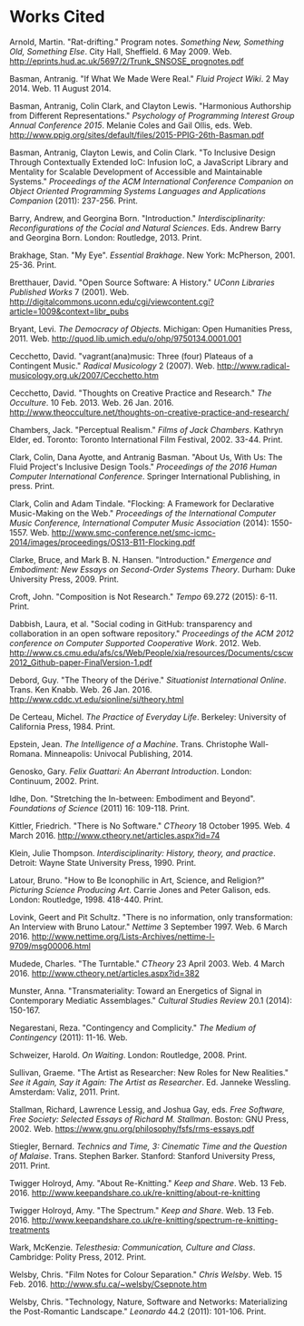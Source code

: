 # Works Cited

Arnold, Martin. "Rat-drifting." Program notes. _Something New, Something Old, Something Else_. City Hall, Sheffield. 6 May 2009. Web. http://eprints.hud.ac.uk/5697/2/Trunk_SNSOSE_prognotes.pdf

Basman, Antranig. "If What We Made Were Real." _Fluid Project Wiki_. 2 May 2014. Web. 11 August 2014.

Basman, Antranig, Colin Clark, and Clayton Lewis. "Harmonious Authorship from Different Representations." _Psychology of Programming Interest Group Annual Conference 2015_. Melanie Coles and Gail Ollis, eds. Web. http://www.ppig.org/sites/default/files/2015-PPIG-26th-Basman.pdf

Basman, Antranig, Clayton Lewis, and Colin Clark. "To Inclusive Design Through Contextually Extended IoC: Infusion IoC, a JavaScript Library and Mentality for Scalable Development of Accessible and Maintainable Systems." _Proceedings of the ACM International Conference Companion on Object Oriented Programming Systems Languages and Applications Companion_ (2011): 237-256. Print.

Barry, Andrew, and Georgina Born. "Introduction." _Interdisciplinarity: Reconfigurations of the Cocial and Natural Sciences_. Eds. Andrew Barry and Georgina Born. London: Routledge, 2013. Print.

Brakhage, Stan. "My Eye". _Essential Brakhage_. New York: McPherson, 2001. 25­-36. Print.

Bretthauer, David. "Open Source Software: A History." _UConn Libraries Published Works_ 7 (2001). Web. http://digitalcommons.uconn.edu/cgi/viewcontent.cgi?article=1009&context=libr_pubs

Bryant, Levi. _The Democracy of Objects._ Michigan: Open Humanities Press, 2011. Web. http://quod.lib.umich.edu/o/ohp/9750134.0001.001

Cecchetto, David. "vagrant(ana)music: Three (four) Plateaus of a Contingent Music." _Radical Musicology_ 2 (2007). Web. http://www.radical-musicology.org.uk/2007/Cecchetto.htm

Cecchetto, David. "Thoughts on Creative Practice and Research." _The Occulture_. 10 Feb. 2013. Web. 26 Jan. 2016. http://www.theocculture.net/thoughts-on-creative-practice-and-research/

Chambers, Jack. "Perceptual Realism." _Films of Jack Chambers_. Kathryn Elder, ed. Toronto: Toronto International Film Festival, 2002. 33-44. Print.

Clark, Colin, Dana Ayotte, and Antranig Basman. "About Us, With Us: The Fluid Project's Inclusive Design Tools." _Proceedings of the 2016 Human Computer International Conference_. Springer International Publishing, in press. Print.

Clark, Colin and Adam Tindale. "Flocking: A Framework for Declarative Music-Making on the Web." _Proceedings of the International Computer Music Conference, International Computer Music Association_ (2014): 1550-1557. Web. http://www.smc-conference.net/smc-icmc-2014/images/proceedings/OS13-B11-Flocking.pdf

Clarke, Bruce, and Mark B. N. Hansen. "Introduction." _Emergence and Embodiment: New Essays on Second-Order Systems Theory_. Durham: Duke University Press, 2009. Print.

Croft, John. "Composition is Not Research." _Tempo_ 69.272 (2015): 6-11. Print.

Dabbish, Laura, et al. "Social coding in GitHub: transparency and collaboration in an open software repository." _Proceedings of the ACM 2012 conference on Computer Supported Cooperative Work_. 2012. Web. http://www.cs.cmu.edu/afs/cs/Web/People/xia/resources/Documents/cscw2012_Github-paper-FinalVersion-1.pdf

Debord, Guy. "The Theory of the Dérive." _Situationist International Online_. Trans. Ken Knabb. Web. 26 Jan. 2016. http://www.cddc.vt.edu/sionline/si/theory.html

De Certeau, Michel. _The Practice of Everyday Life_. Berkeley: University of California Press, 1984. Print.

Epstein, Jean. _The Intelligence of a Machine_. Trans. Christophe Wall-Romana. Minneapolis: Univocal Publishing, 2014.

Genosko, Gary. _Felix Guattari: An Aberrant Introduction_. London: Continuum, 2002. Print.

Idhe, Don. "Stretching the In-between: Embodiment and Beyond". _Foundations of Science_ (2011) 16: 109-118. Print.

Kittler, Friedrich. "There is No Software." _CTheory_ 18 October 1995. Web. 4 March 2016. http://www.ctheory.net/articles.aspx?id=74

Klein, Julie Thompson. _Interdisciplinarity: History, theory, and practice_. Detroit: Wayne State University Press, 1990. Print.

Latour, Bruno. "How to Be Iconophilic in Art, Science, and Religion?" _Picturing Science Producing Art_. Carrie Jones and Peter Galison, eds. London: Routledge, 1998. 418-440. Print.

Lovink, Geert and Pit Schultz. "There is no information, only transformation: An Interview with Bruno Latour." _Nettime_ 3 September 1997. Web. 6 March 2016. http://www.nettime.org/Lists-Archives/nettime-l-9709/msg00006.html

Mudede, Charles. "The Turntable." _CTheory_ 23 April 2003. Web. 4 March 2016. http://www.ctheory.net/articles.aspx?id=382

Munster, Anna. "Transmateriality: Toward an Energetics of Signal in Contemporary Mediatic Assemblages." _Cultural Studies Review_ 20.1 (2014): 150-167.

Negarestani, Reza. "Contingency and Complicity." _The Medium of Contingency_ (2011): 11-16. Web.

Schweizer, Harold. _On Waiting_. London: Routledge, 2008. Print.

Sullivan, Graeme. "The Artist as Researcher: New Roles for New Realities." _See it Again, Say it Again: The Artist as Researcher_. Ed. Janneke Wessling. Amsterdam: Valiz, 2011. Print.

Stallman, Richard, Lawrence Lessig, and Joshua Gay, eds. _Free Software, Free Society: Selected Essays of Richard M. Stallman_. Boston: GNU Press, 2002. Web. https://www.gnu.org/philosophy/fsfs/rms-essays.pdf

Stiegler, Bernard. _Technics and Time, 3: Cinematic Time and the Question of Malaise_. Trans. Stephen Barker. Stanford: Stanford University Press, 2011. Print.

Twigger Holroyd, Amy. "About Re-Knitting." _Keep and Share_. Web. 13 Feb. 2016. http://www.keepandshare.co.uk/re-knitting/about-re-knitting

Twigger Holroyd, Amy. "The Spectrum." _Keep and Share_. Web. 13 Feb. 2016. http://www.keepandshare.co.uk/re-knitting/spectrum-re-knitting-treatments

Wark, McKenzie. _Telesthesia: Communication, Culture and Class_. Cambridge: Polity Press, 2012. Print.

Welsby, Chris. "Film Notes for Colour Separation." _Chris Welsby_. Web. 15 Feb. 2016. http://www.sfu.ca/~welsby/Csepnote.htm

Welsby, Chris. "Technology, Nature, Software and Networks: Materializing the Post-Romantic Landscape." _Leonardo_ 44.2 (2011): 101-106. Print.
